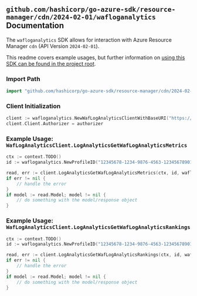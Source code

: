 
## `github.com/hashicorp/go-azure-sdk/resource-manager/cdn/2024-02-01/wafloganalytics` Documentation

The `wafloganalytics` SDK allows for interaction with Azure Resource Manager `cdn` (API Version `2024-02-01`).

This readme covers example usages, but further information on [using this SDK can be found in the project root](https://github.com/hashicorp/go-azure-sdk/tree/main/docs).

### Import Path

```go
import "github.com/hashicorp/go-azure-sdk/resource-manager/cdn/2024-02-01/wafloganalytics"
```


### Client Initialization

```go
client := wafloganalytics.NewWafLogAnalyticsClientWithBaseURI("https://management.azure.com")
client.Client.Authorizer = authorizer
```


### Example Usage: `WafLogAnalyticsClient.LogAnalyticsGetWafLogAnalyticsMetrics`

```go
ctx := context.TODO()
id := wafloganalytics.NewProfileID("12345678-1234-9876-4563-123456789012", "example-resource-group", "profileName")

read, err := client.LogAnalyticsGetWafLogAnalyticsMetrics(ctx, id, wafloganalytics.DefaultLogAnalyticsGetWafLogAnalyticsMetricsOperationOptions())
if err != nil {
	// handle the error
}
if model := read.Model; model != nil {
	// do something with the model/response object
}
```


### Example Usage: `WafLogAnalyticsClient.LogAnalyticsGetWafLogAnalyticsRankings`

```go
ctx := context.TODO()
id := wafloganalytics.NewProfileID("12345678-1234-9876-4563-123456789012", "example-resource-group", "profileName")

read, err := client.LogAnalyticsGetWafLogAnalyticsRankings(ctx, id, wafloganalytics.DefaultLogAnalyticsGetWafLogAnalyticsRankingsOperationOptions())
if err != nil {
	// handle the error
}
if model := read.Model; model != nil {
	// do something with the model/response object
}
```
